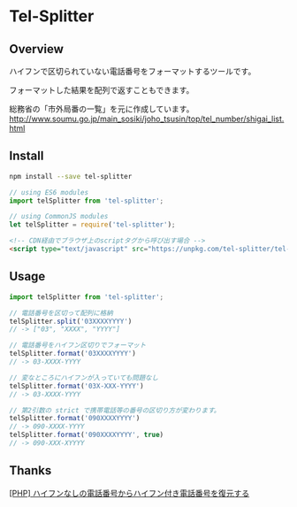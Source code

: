 Tel-Splitter
=============

## Overview
ハイフンで区切られていない電話番号をフォーマットするツールです。

フォーマットした結果を配列で返すこともできます。

総務省の「市外局番の一覧」を元に作成しています。
http://www.soumu.go.jp/main_sosiki/joho_tsusin/top/tel_number/shigai_list.html

## Install

```sh
npm install --save tel-splitter
```
```javascript
// using ES6 modules
import telSplitter from 'tel-splitter';

// using CommonJS modules
let telSplitter = require('tel-splitter');
```

```html
<!-- CDN経由でブラウザ上のscriptタグから呼び出す場合 -->
<script type="text/javascript" src="https://unpkg.com/tel-splitter/tel-splitter.js"></script>
```

## Usage

```javascript
import telSplitter from 'tel-splitter';

// 電話番号を区切って配列に格納
telSplitter.split('03XXXXYYYY')
// -> ["03", "XXXX", "YYYY"]

// 電話番号をハイフン区切りでフォーマット
telSplitter.format('03XXXXYYYY')
// -> 03-XXXX-YYYY

// 変なところにハイフンが入っていても問題なし
telSplitter.format('03X-XXX-YYYY')
// -> 03-XXXX-YYYY

// 第2引数の strict で携帯電話等の番号の区切り方が変わります。
telSplitter.format('090XXXXYYYY')
// -> 090-XXXX-YYYY
telSplitter.format('090XXXXYYYY', true)
// -> 090-XXX-XYYYY
```

## Thanks
[[PHP] ハイフンなしの電話番号からハイフン付き電話番号を復元する](http://qiita.com/mpyw/items/431c0c8cb70084a74be5)
